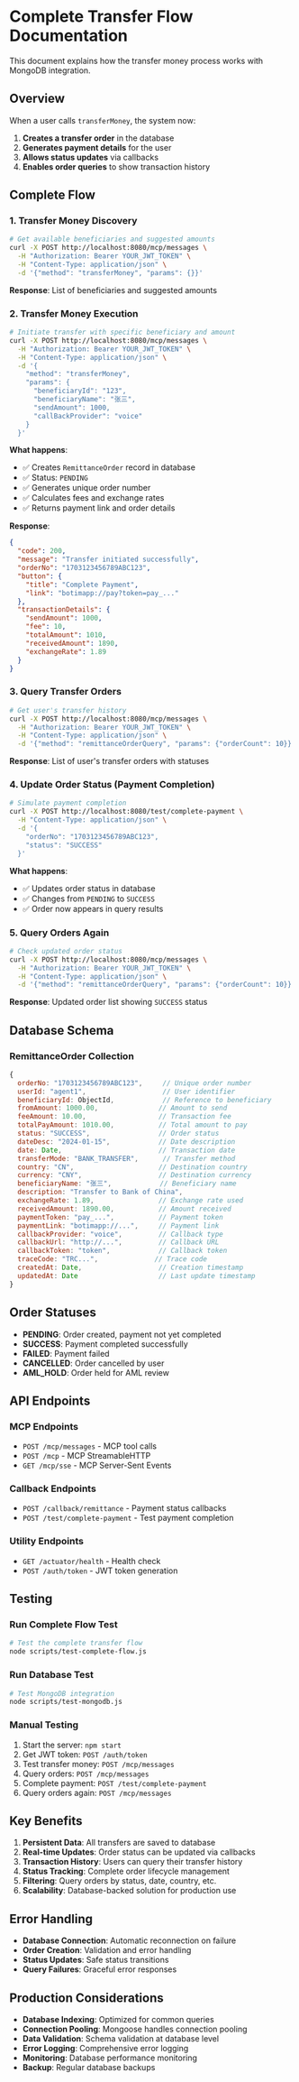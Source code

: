 # Complete Transfer Flow Documentation

This document explains how the transfer money process works with MongoDB integration.

## Overview

When a user calls `transferMoney`, the system now:
1. **Creates a transfer order** in the database
2. **Generates payment details** for the user
3. **Allows status updates** via callbacks
4. **Enables order queries** to show transaction history

## Complete Flow

### 1. Transfer Money Discovery
```bash
# Get available beneficiaries and suggested amounts
curl -X POST http://localhost:8080/mcp/messages \
  -H "Authorization: Bearer YOUR_JWT_TOKEN" \
  -H "Content-Type: application/json" \
  -d '{"method": "transferMoney", "params": {}}'
```

**Response**: List of beneficiaries and suggested amounts

### 2. Transfer Money Execution
```bash
# Initiate transfer with specific beneficiary and amount
curl -X POST http://localhost:8080/mcp/messages \
  -H "Authorization: Bearer YOUR_JWT_TOKEN" \
  -H "Content-Type: application/json" \
  -d '{
    "method": "transferMoney", 
    "params": {
      "beneficiaryId": "123",
      "beneficiaryName": "张三",
      "sendAmount": 1000,
      "callBackProvider": "voice"
    }
  }'
```

**What happens**:
- ✅ Creates `RemittanceOrder` record in database
- ✅ Status: `PENDING`
- ✅ Generates unique order number
- ✅ Calculates fees and exchange rates
- ✅ Returns payment link and order details

**Response**:
```json
{
  "code": 200,
  "message": "Transfer initiated successfully",
  "orderNo": "1703123456789ABC123",
  "button": {
    "title": "Complete Payment",
    "link": "botimapp://pay?token=pay_..."
  },
  "transactionDetails": {
    "sendAmount": 1000,
    "fee": 10,
    "totalAmount": 1010,
    "receivedAmount": 1890,
    "exchangeRate": 1.89
  }
}
```

### 3. Query Transfer Orders
```bash
# Get user's transfer history
curl -X POST http://localhost:8080/mcp/messages \
  -H "Authorization: Bearer YOUR_JWT_TOKEN" \
  -H "Content-Type: application/json" \
  -d '{"method": "remittanceOrderQuery", "params": {"orderCount": 10}}'
```

**Response**: List of user's transfer orders with statuses

### 4. Update Order Status (Payment Completion)
```bash
# Simulate payment completion
curl -X POST http://localhost:8080/test/complete-payment \
  -H "Content-Type: application/json" \
  -d '{
    "orderNo": "1703123456789ABC123",
    "status": "SUCCESS"
  }'
```

**What happens**:
- ✅ Updates order status in database
- ✅ Changes from `PENDING` to `SUCCESS`
- ✅ Order now appears in query results

### 5. Query Orders Again
```bash
# Check updated order status
curl -X POST http://localhost:8080/mcp/messages \
  -H "Authorization: Bearer YOUR_JWT_TOKEN" \
  -H "Content-Type: application/json" \
  -d '{"method": "remittanceOrderQuery", "params": {"orderCount": 10}}'
```

**Response**: Updated order list showing `SUCCESS` status

## Database Schema

### RemittanceOrder Collection
```javascript
{
  orderNo: "1703123456789ABC123",     // Unique order number
  userId: "agent1",                   // User identifier
  beneficiaryId: ObjectId,            // Reference to beneficiary
  fromAmount: 1000.00,               // Amount to send
  feeAmount: 10.00,                  // Transaction fee
  totalPayAmount: 1010.00,           // Total amount to pay
  status: "SUCCESS",                 // Order status
  dateDesc: "2024-01-15",            // Date description
  date: Date,                        // Transaction date
  transferMode: "BANK_TRANSFER",      // Transfer method
  country: "CN",                     // Destination country
  currency: "CNY",                   // Destination currency
  beneficiaryName: "张三",            // Beneficiary name
  description: "Transfer to Bank of China",
  exchangeRate: 1.89,                // Exchange rate used
  receivedAmount: 1890.00,           // Amount received
  paymentToken: "pay_...",           // Payment token
  paymentLink: "botimapp://...",     // Payment link
  callbackProvider: "voice",         // Callback type
  callbackUrl: "http://...",         // Callback URL
  callbackToken: "token",            // Callback token
  traceCode: "TRC...",              // Trace code
  createdAt: Date,                   // Creation timestamp
  updatedAt: Date                    // Last update timestamp
}
```

## Order Statuses

- **PENDING**: Order created, payment not yet completed
- **SUCCESS**: Payment completed successfully
- **FAILED**: Payment failed
- **CANCELLED**: Order cancelled by user
- **AML_HOLD**: Order held for AML review

## API Endpoints

### MCP Endpoints
- `POST /mcp/messages` - MCP tool calls
- `POST /mcp` - MCP StreamableHTTP
- `GET /mcp/sse` - MCP Server-Sent Events

### Callback Endpoints
- `POST /callback/remittance` - Payment status callbacks
- `POST /test/complete-payment` - Test payment completion

### Utility Endpoints
- `GET /actuator/health` - Health check
- `POST /auth/token` - JWT token generation

## Testing

### Run Complete Flow Test
```bash
# Test the complete transfer flow
node scripts/test-complete-flow.js
```

### Run Database Test
```bash
# Test MongoDB integration
node scripts/test-mongodb.js
```

### Manual Testing
1. Start the server: `npm start`
2. Get JWT token: `POST /auth/token`
3. Test transfer money: `POST /mcp/messages`
4. Query orders: `POST /mcp/messages`
5. Complete payment: `POST /test/complete-payment`
6. Query orders again: `POST /mcp/messages`

## Key Benefits

1. **Persistent Data**: All transfers are saved to database
2. **Real-time Updates**: Order status can be updated via callbacks
3. **Transaction History**: Users can query their transfer history
4. **Status Tracking**: Complete order lifecycle management
5. **Filtering**: Query orders by status, date, country, etc.
6. **Scalability**: Database-backed solution for production use

## Error Handling

- **Database Connection**: Automatic reconnection on failure
- **Order Creation**: Validation and error handling
- **Status Updates**: Safe status transitions
- **Query Failures**: Graceful error responses

## Production Considerations

- **Database Indexing**: Optimized for common queries
- **Connection Pooling**: Mongoose handles connection pooling
- **Data Validation**: Schema validation at database level
- **Error Logging**: Comprehensive error logging
- **Monitoring**: Database performance monitoring
- **Backup**: Regular database backups

